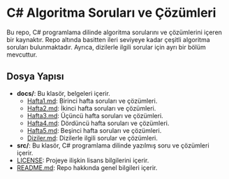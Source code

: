 # C# Algoritma Soruları ve Çözümleri

Bu repo, C# programlama dilinde algoritma sorularını ve çözümlerini içeren bir kaynaktır. Repo altında basitten ileri seviyeye kadar çeşitli algoritma soruları bulunmaktadır. Ayrıca, dizilerle ilgili sorular için ayrı bir bölüm mevcuttur.

## Dosya Yapısı

- **docs/**: Bu klasör, belgeleri içerir.
  - [Hafta1.md](./docs/hafta-1.md): Birinci hafta soruları ve çözümleri.
  - [Hafta2.md](./docs/hafta-2.md): İkinci hafta soruları ve çözümleri.
  - [Hafta3.md](./docs/hafta-3.md): Üçüncü hafta soruları ve çözümleri.
  - [Hafta4.md](./docs/hafta-4.md): Dördüncü hafta soruları ve çözümleri.
  - [Hafta5.md](./docs/hafta-5.md): Beşinci hafta soruları ve çözümleri.
  - [Diziler.md](./docs/diziler.md): Dizilerle ilgili sorular ve çözümleri.
- **src/**: Bu klasör, C# programlama dilinde yazılmış soru ve çözümleri içerir.
- [LICENSE](./LICENSE): Projeye ilişkin lisans bilgilerini içerir.
- [README.md](./README.md): Repo hakkında genel bilgileri içerir.